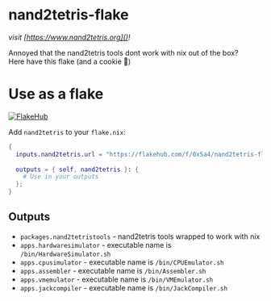 # nand2tetris-flake

_visit [https://www.nand2tetris.org]()!_

Annoyed that the nand2tetris tools dont work with nix out of the box?  
Here have this flake (and a cookie 🍪)

# Use as a flake
 
[![FlakeHub](https://img.shields.io/endpoint?url=https://flakehub.com/f/0x5a4/nand2tetris-flake/badge)](https://flakehub.com/flake/0x5a4/nand2tetris-flake)
 
Add `nand2tetris` to your `flake.nix`:
 
```nix
{
  inputs.nand2tetris.url = "https://flakehub.com/f/0x5a4/nand2tetris-flake/*.tar.gz";
 
  outputs = { self, nand2tetris }: {
    # Use in your outputs
  };
}
```

## Outputs
- `packages.nand2tetristools` - nand2tetris tools wrapped to work with nix
- `apps.hardwaresimulator` - executable name is `/bin/HardwareSimulator.sh`
- `apps.cpusimulator` - executable name is `/bin/CPUEmulator.sh`
- `apps.assembler` - executable name is `/bin/Assembler.sh`
- `apps.vmemulator` - executable name is `/bin/VMEmulator.sh`
- `apps.jackcompiler` - executable name is `/bin/JackCompiler.sh`
